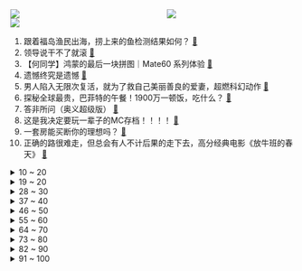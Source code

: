 <div >
	<a style="float:left;width:55%;" href = "https://github.com/anuraghazra/github-readme-stats">
	 <img src = "https://github-readme-stats.vercel.app/api?username=iuuuuuaena&theme=buefy&show_icons=true"/>
	</a>
	<a  style="float:right;width:45%" href = "https://github.com/anuraghazra/github-readme-stats">
	 <img  src="https://github-readme-stats.vercel.app/api/top-langs/?username=anuraghazra&layout=compact"/>
	</a>
	</div>

[![](https://img.shields.io/badge/jxd-@jxdgogogo.xyz-yellowgreen.svg)](https://www.jxdgogogo.xyz)<br>
1. 跟着福岛渔民出海，捞上来的鱼检测结果如何？ [:link:](//www.bilibili.com/video/BV1sm4y1g7iM) <br>
2. 领导说干不了就滚 [:link:](//www.bilibili.com/video/BV1nC4y1G7qx) <br>
3. 【何同学】鸿蒙的最后一块拼图｜Mate60 系列体验 [:link:](//www.bilibili.com/video/BV1H84y127ym) <br>
4. 遗憾终究是遗憾 [:link:](//www.bilibili.com/video/BV1s841167EX) <br>
5. 男人陷入无限次复活，就为了救自己美丽善良的爱妻，超燃科幻动作 [:link:](//www.bilibili.com/video/BV1dw411y7uC) <br>
6. 探秘全球最贵，巴菲特的午餐！1900万一顿饭，吃什么？ [:link:](//www.bilibili.com/video/BV1FB4y1f72U) <br>
7. 答非所问（奥义超级版） [:link:](//www.bilibili.com/video/BV1CN41147Eo) <br>
8. 这是我决定要玩一辈子的MC存档！！！！ [:link:](//www.bilibili.com/video/BV1uj411x7XC) <br>
9. 一套房能买断你的理想吗？ [:link:](//www.bilibili.com/video/BV1aC4y1d75r) <br>
10. 正确的路很难走，但总会有人不计后果的走下去，高分经典电影《放牛班的春天》 [:link:](//www.bilibili.com/video/BV1Cw411r77a) <br>
<details>
<summary>10 ~ 20</summary>

11. 《原神》角色演示-「莱欧斯利：即兴发挥」 [:link:](//www.bilibili.com/video/BV1H34y1g7oE) <br>
12. 你的童年遗憾有哪些? [:link:](//www.bilibili.com/video/BV1Wj411t7SQ) <br>
13. 对不起 停更半年 今天跟大家交代一下 [:link:](//www.bilibili.com/video/BV1C84y127W2) <br>
14. 法国街头《悬溺》一响，古筝登场～现场氛围直接拉满～ [:link:](//www.bilibili.com/video/BV16y4y1N7jm) <br>
15. “可惜我相貌平平，惊艳不了你的青春....” [:link:](//www.bilibili.com/video/BV1GN41147fC) <br>
16. 不多说了，请看vcr [:link:](//www.bilibili.com/video/BV1Zw411c7ya) <br>
17. 当我带不玩英雄联盟的老爸，欣赏虎扑评分前二十的台词 [:link:](//www.bilibili.com/video/BV1V84y127LH) <br>
18. 探秘中国最辣火锅！50倍死神辣椒！到底有多辣？ [:link:](//www.bilibili.com/video/BV1P34y1g7m5) <br>
19. 我期待的好事发生啦！ [:link:](//www.bilibili.com/video/BV1Yw411r7id) <br>
</details>
<details>
<summary>19 ~ 20</summary>

20. 超度我！！！！！！！！ [:link:](//www.bilibili.com/video/BV1Dw411z7a1) <br>
21. 谁敢保证自己的网名不是情侣名？哈哈哈 [:link:](//www.bilibili.com/video/BV1Du4y1W7qV) <br>
22. 究极难狗生存！当你开局只有「一格空间」!!？第二期！！ [:link:](//www.bilibili.com/video/BV1UN41147HU) <br>
23. 我最喜欢周末6点装修的邻居了！ [:link:](//www.bilibili.com/video/BV1vN4y1y7rL) <br>
24. 母亲的这个决定，让他从网瘾少年变回了“乖孩子”…… [:link:](//www.bilibili.com/video/BV1CH4y1R7WM) <br>
25. 她拿着刀，一定是想削水果给我吃吧 [:link:](//www.bilibili.com/video/BV1fQ4y1W7EE) <br>
26. 作者趁发烧65度做出来的游戏 [:link:](//www.bilibili.com/video/BV1xH4y1R7Hb) <br>
27. 巴以冲突升级，本次起因与国际形势分析 [:link:](//www.bilibili.com/video/BV1uH4y1R7Ec) <br>
28. 默契兄弟 [:link:](//www.bilibili.com/video/BV16G411m7QY) <br>
</details>
<details>
<summary>28 ~ 30</summary>

29. 用最强电脑挑战20K分辨率！两亿像素游戏体验如何？ [:link:](//www.bilibili.com/video/BV1Sw411z7LJ) <br>
30. π已死，圆形违反了宇宙法则，根本不可能存在 [:link:](//www.bilibili.com/video/BV1gw41117nH) <br>
31. 𝑫𝒊𝒆 𝑭𝒐𝒓 𝒀𝒐𝒖 为你而战｜⚠️这个时代名为“二十一世纪初” [:link:](//www.bilibili.com/video/BV1j34y1g7wu) <br>
32. 兄弟情深，剧情揪心，结局泪奔 [:link:](//www.bilibili.com/video/BV1jm4y1g7Ri) <br>
33. 选班长真精彩 [:link:](//www.bilibili.com/video/BV14N41147AG) <br>
34. B 站 各 等 级 用 户 速 通 [:link:](//www.bilibili.com/video/BV1qw411A7E3) <br>
35. 各地人的娱乐项目 [:link:](//www.bilibili.com/video/BV1Py4y1N72x) <br>
36. 小甜剧限时返场（小李生日ppt版） [:link:](//www.bilibili.com/video/BV1gN4y117qa) <br>
37. 乡村真人版海贼王（5） [:link:](//www.bilibili.com/video/BV1194y187wg) <br>
</details>
<details>
<summary>37 ~ 40</summary>

38. 没有耳洞也能带耳环？99%耳饰都适用的三个佩戴方法 [:link:](//www.bilibili.com/video/BV1FH4y1d7pL) <br>
39. 3D打印解谜盒，这些解法我是真想不到… [:link:](//www.bilibili.com/video/BV1Q94y187BT) <br>
40. 【鬼灭全呼吸法合集】一次看个爽!!!!! [:link:](//www.bilibili.com/video/BV1Su4y1s7pK) <br>
41. 我灿烂且幸福的二十岁里 有你真好！         我双手合十的愿望里永远有你！ [:link:](//www.bilibili.com/video/BV1P84y1d738) <br>
42. 原来我高中就把工作找好了啊！！ [:link:](//www.bilibili.com/video/BV1WN4y117YB) <br>
43. 其实…我是一家近2000人的大企业董事长 [:link:](//www.bilibili.com/video/BV1jw411C7Qh) <br>
44. 创意超棒的科幻片，真的把生命变成了数字，如果你到了这样的世界该怎么办 [:link:](//www.bilibili.com/video/BV1BC4y1G7m7) <br>
45. 永世经典《不烫》 [:link:](//www.bilibili.com/video/BV18w411C7nZ) <br>
46. 耗费23亿美金！美国拉斯维加斯巨型球内部居然这么牛！ [:link:](//www.bilibili.com/video/BV18C4y157WL) <br>
</details>
<details>
<summary>46 ~ 50</summary>

47. “一寸肚，一拈慕”，这么伤感的歌，咋给我听饿了。。。《桃花诺》美食版！！！ [:link:](//www.bilibili.com/video/BV1eN4y1Z7A7) <br>
48. 剧情详解|《巴黎地下墓穴》600万具尸骨隐藏在巴黎城下的秘密！ [:link:](//www.bilibili.com/video/BV1GN41147Rt) <br>
49. 重铸十月番荣光！我辈义不容辞！2023十月新番开播吐槽！ [:link:](//www.bilibili.com/video/BV1ay4y1N7JS) <br>
50. 《 迟 到 的 糖 葫 芦 》 [:link:](//www.bilibili.com/video/BV1Lj411t7Lf) <br>
51. 今儿去打卡拉斯维加斯巨型球！享受极致的视觉盛宴！ [:link:](//www.bilibili.com/video/BV1pC4y157CL) <br>
52. 当我拔下充电器的那一刻你就知道了 [:link:](//www.bilibili.com/video/BV1mj411x7Xo) <br>
53. 【精彩】微软收购动视暴雪 | 世纪收购战争 [:link:](//www.bilibili.com/video/BV1L94y1t7Yb) <br>
54. “请推荐给没吃饭的朋友们～” [:link:](//www.bilibili.com/video/BV1Pp4y1u78a) <br>
55. 《马 莱 狙 神》在家演绎！！！！！ [:link:](//www.bilibili.com/video/BV1Em4y1g7zJ) <br>
</details>
<details>
<summary>55 ~ 60</summary>

56. 《 B 界 西 游 等 级 修 炼 传 》 [:link:](//www.bilibili.com/video/BV17N4y117VW) <br>
57. 川美军迷社招新，同学们带来了他们手搓的新式大八轮步战车道具 [:link:](//www.bilibili.com/video/BV1J34y1g7jM) <br>
58. 鱼:听我说谢谢你 [:link:](//www.bilibili.com/video/BV1Ez4y1F7XY) <br>
59. 玩这么大？女友cos女仆，当众叫我主人... [:link:](//www.bilibili.com/video/BV1aN41147dk) <br>
60. 【原神三周年】七十二位歌手与原神全七十二位角色共谱一首《百战成诗》 [:link:](//www.bilibili.com/video/BV1Fw411C7zr) <br>
61. 父亲去世4个月了，他剥的花生我还没有吃完 [:link:](//www.bilibili.com/video/BV1784y127hp) <br>
62. 傻狗 [:link:](//www.bilibili.com/video/BV1Cw411k7Fb) <br>
63. 双～马～尾～弹～力～摇～ [:link:](//www.bilibili.com/video/BV1Th4y1z7oo) <br>
64. 《最小丑的大招》 [:link:](//www.bilibili.com/video/BV1th4y1q7K8) <br>
</details>
<details>
<summary>64 ~ 70</summary>

65. 【STN快报第七季32】我是强尼银手，v我300荒坂三郎财产分你一半 [:link:](//www.bilibili.com/video/BV1A8411r7Zy) <br>
66. 逼疯各地域老板第三弹！爱吃胡辣汤的有福了！ [:link:](//www.bilibili.com/video/BV1wQ4y1s7Hg) <br>
67. 哈哈哈哈哈哈哈哈哈哈哈哈哈 [:link:](//www.bilibili.com/video/BV1yw411r7Y1) <br>
68. 差点没收住，撤回一个起床气 [:link:](//www.bilibili.com/video/BV1ju4y1p7iY) <br>
69. 欢迎加入我们土豆教 [:link:](//www.bilibili.com/video/BV16C4y157LL) <br>
70. 取经为何少一难？荆棘岭的惊天大秘密 [:link:](//www.bilibili.com/video/BV1Ku411T7H5) <br>
71. 九尾妖狐身怀六甲，却不知孩他爹是谁！ [:link:](//www.bilibili.com/video/BV1b8411k7un) <br>
72. 《伤不起》 [:link:](//www.bilibili.com/video/BV1zh4y1q77A) <br>
73. 抖m的暗号也救不了你（阿晴教学篇op/ed）【13】 [:link:](//www.bilibili.com/video/BV1384y127JK) <br>
</details>
<details>
<summary>73 ~ 80</summary>

74. 教你学会林尼空手出牌 [:link:](//www.bilibili.com/video/BV1pw411k7Tf) <br>
75. 钢铁猛片！他妈让他出人头地，男孩听了进去，一代枭雄的崛起！ [:link:](//www.bilibili.com/video/BV11y4y1N7Kc) <br>
76. 我再也不吃了！ [:link:](//www.bilibili.com/video/BV1cw41117LS) <br>
77. 宝可梦，但是星穹铁道！！！ [:link:](//www.bilibili.com/video/BV1eH4y1o7mE) <br>
78. 和王嘉尔一起玩鬼屋是什么样的体验？！ [:link:](//www.bilibili.com/video/BV1PG41127rH) <br>
79. 99%人不知道这样的食物不能吃！ [:link:](//www.bilibili.com/video/BV1au4y1W7RG) <br>
80. “你有钱”……别酸！孩子涨见识和花钱，没多大关系！ [:link:](//www.bilibili.com/video/BV18H4y1R7FU) <br>
81. 申请加入鱼人众 [:link:](//www.bilibili.com/video/BV1ap4y1u7n2) <br>
82. 塞尔维亚特别篇！我们在这里遇到最可爱的人👮又一次感受到祖国的强大 [:link:](//www.bilibili.com/video/BV1rm4y1g79X) <br>
</details>
<details>
<summary>82 ~ 90</summary>

83. 【史君】清朝验粮仪式感满满，官员连嚼碎的米粒都要吐出来，不贪一粒！ [:link:](//www.bilibili.com/video/BV1vm4y1g7vw) <br>
84. 爱美丽-科目三进化青海摇 [:link:](//www.bilibili.com/video/BV1z84y127dX) <br>
85. 芬兰家人中式马面裙出场惊艳四座！被一大桌中式糕点美到迷糊！酱板鸭荷叶饼啃的骨头都不剩！开箱中国礼物现场尖叫不断！ [:link:](//www.bilibili.com/video/BV1uN411t7Lj) <br>
86. 尝尝我的攻城霸王戟吧！！！ [:link:](//www.bilibili.com/video/BV1BG41117rx) <br>
87. 无成本！全面监控你的手机！！！【黑科技】 [:link:](//www.bilibili.com/video/BV1mw411k7qV) <br>
88. 我们登上了非洲最高峰！【非洲完结篇】 [:link:](//www.bilibili.com/video/BV1kw411k75Q) <br>
89. 老爸挑战酒后吹过的100个牛x之第三集！ [:link:](//www.bilibili.com/video/BV18w411c7cE) <br>
90. 20后也来青春伤痛文学？！逗我呢？史上最逆天的语录有没有搞错 [:link:](//www.bilibili.com/video/BV1rp4y1u7XU) <br>
91. 乌蒙山连着菲律宾猛男？！ [:link:](//www.bilibili.com/video/BV1C34y1u7N3) <br>
</details>
<details>
<summary>91 ~ 100</summary>

92. 国风仙舟也就图一乐（狗头），真价值观输出还得看我贝洛伯格！【星穹铁道考据鉴赏】 [:link:](//www.bilibili.com/video/BV1ju4y1s7Sy) <br>
93. 上学拿外卖时的尴尬（这也太超级无敌宇宙真实了吧） [:link:](//www.bilibili.com/video/BV1TN411t7QF) <br>
94. 当镜流穿上白色过膝袜❤ [:link:](//www.bilibili.com/video/BV1c34y1g7WQ) <br>
95. 熊孩子乱按电梯，你还敢夸他！？ [:link:](//www.bilibili.com/video/BV1B94y1t7Ch) <br>
96. 国产悬疑刑侦片鼻祖！还是第一部票房过亿的电影？解读经典老电影《405谋杀案》 [:link:](//www.bilibili.com/video/BV1JN4y117sZ) <br>
97. 别晃了，脑震荡了要... [:link:](//www.bilibili.com/video/BV1494y187iE) <br>
98. 偷塔的快乐 [:link:](//www.bilibili.com/video/BV1hh4y1q7Tu) <br>
99. 我的加州理工教授告诉我 60分更重要 [:link:](//www.bilibili.com/video/BV11H4y1R7Pm) <br>
100. 中国不能没有墨脱！这片3.1万平方公里的土地，到底经历了什么？【4K】 [:link:](//www.bilibili.com/video/BV1KH4y1R7T8) <br>
</details>
